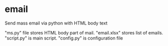 # email
Send mass email via python with HTML body text

"ms.py" file stores HTML body part of mail. 
"email.xlsx" stores list of emails. 
"script.py" is main script. 
"config.py" is configuration file

